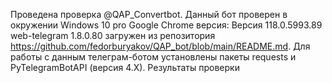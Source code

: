 Проведена проверка @QAP_Convertbot.
Данный бот проверен в окружении Windows 10 pro Google Chrome версия: Версия 118.0.5993.89 web-telegram 1.8.0.80  загружен из репозитория https://github.com/fedorburyakov/QAP_bot/blob/main/README.md. 
Для работы с данным телеграм-ботом установлены пакеты requests и PyTelegramBotAPI (версия 4.X).
Результаты проверки 
